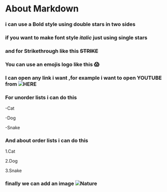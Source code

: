 # About Markdown 

### i can use a **Bold** style using double stars in two sides

### if you want to make font style *italic* just using single stars 

### and for Strikethrough like this ~~STRIKE~~

### You can use an emojis logo like this :scream:


### I can open any link i want ,for example i want to open YOUTUBE from ![HERE](https://www.youtube.com/)

### For unorder lists i can do this 
-Cat

-Dog

-Snake

### And about order lists i can do this
1.Cat

2.Dog

3.Snake

### finally we can add an image ![Nature](https://www.saugatrajsigdel.com.np/wp-content/uploads/2019/06/waterfall-img.jpg)




